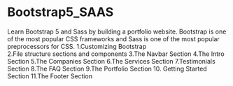 # Bootstrap5_SAAS
Learn Bootstrap 5 and Sass by building a portfolio website. 
Bootstrap is one of the most popular CSS frameworks and Sass is one of the most popular preprocessors for CSS.
1.Customizing Bootstrap                       
2.File structure 
  sections and components
3.The Navbar Section
4.The Intro Section
5.The Companies Section
6.The Services Section
7.Testimonials Section
8.The FAQ Section
9.The Portfolio Section
10. Getting Started Section
11.The Footer Section

